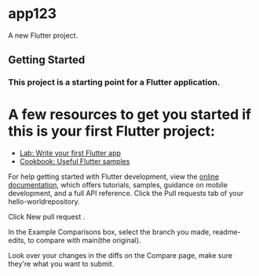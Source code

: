 # app123

A new Flutter project.

## Getting Started

### This project is a starting point for a Flutter application.

# A few resources to get you started if this is your first Flutter project:

- [Lab: Write your first Flutter app](https://docs.flutter.dev/get-started/codelab)
- [Cookbook: Useful Flutter samples](https://docs.flutter.dev/cookbook)

For help getting started with Flutter development, view the
[online documentation](https://docs.flutter.dev/), which offers tutorials,
samples, guidance on mobile development, and a full API reference.
Click the Pull requests tab of your hello-worldrepository.

Click New pull request .

In the Example Comparisons box, select the branch you made, readme-edits, to compare with main(the original).

Look over your changes in the diffs on the Compare page, make sure they're what you want to submit.


